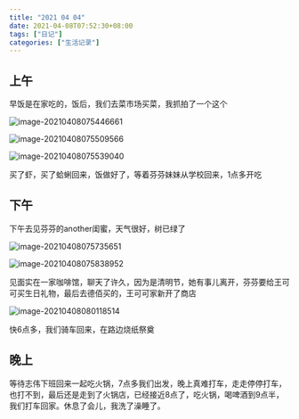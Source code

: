 ```yaml
---
title: "2021 04 04"
date: 2021-04-08T07:52:30+08:00
tags: ["日记"]
categories: ["生活记录"]
---
```


## 上午

早饭是在家吃的，饭后，我们去菜市场买菜，我抓拍了一个这个

![image-20210408075446661](https://i.loli.net/2021/04/08/xD83HNjzPoimpR5.png)

![image-20210408075509566](https://i.loli.net/2021/04/08/Pb9FfNvrUAQScaJ.png)

![image-20210408075539040](https://i.loli.net/2021/04/08/6QnP8vYKabhGgfA.png)

买了虾，买了蛤蜊回来，饭做好了，等着芬芬妹妹从学校回来，1点多开吃

## 下午

下午去见芬芬的another闺蜜，天气很好，树已绿了

![image-20210408075735651](https://i.loli.net/2021/04/08/sJvrpaGUlAumCqn.png)

![image-20210408075838952](https://i.loli.net/2021/04/08/nGhsi3z4dUYfS6x.png)

见面实在一家咖啡馆，聊天了许久，因为是清明节，她有事儿离开，芬芬要给王可可买生日礼物，最后去德佰买的，王可可家新开了商店

![image-20210408080118514](https://i.loli.net/2021/04/08/9lznVfEmt4sSYHZ.png)

快6点多，我们骑车回来，在路边烧纸祭奠

## 晚上

等待志伟下班回来一起吃火锅，7点多我们出发，晚上真难打车，走走停停打车，也打不到，最后还是走到了火锅店，已经接近8点了，吃火锅，喝啤酒到9点半，我们打车回家。休息了会儿，我洗了澡睡了。